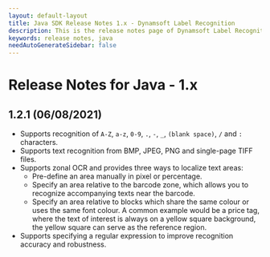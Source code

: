 ```yaml
---
layout: default-layout
title: Java SDK Release Notes 1.x - Dynamsoft Label Recognition 
description: This is the release notes page of Dynamsoft Label Recognition for Java SDK version 1.x.
keywords: release notes, java
needAutoGenerateSidebar: false
---
```


# Release Notes for Java - 1.x

## 1.2.1 (06/08/2021)

- Supports recognition of `A-Z`, `a-z`, `0-9`, `.`, `-`, `_`, `(blank space)`, `/` and `:` characters. 
- Supports text recognition from BMP, JPEG, PNG and single-page TIFF files.
- Supports zonal OCR and provides three ways to localize text areas:
    - Pre-define an area manually in pixel or percentage.
    - Specify an area relative to the barcode zone, which allows you to recognize accompanying texts near the barcode. 
    - Specify an area relative to blocks which share the same colour or uses the same font colour. A common example would be a price tag, where the text of interest is always on a yellow square background, the yellow square can serve as the reference region.
- Supports specifying a regular expression to improve recognition accuracy and robustness.
